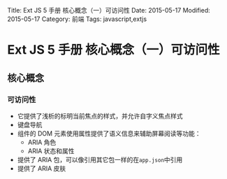 Title: Ext JS 5 手册 核心概念（一）可访问性
Date: 2015-05-17
Modified: 2015-05-17
Category: 前端
Tags: javascript,extjs

# Ext JS 5 手册 核心概念（一）可访问性

## 核心概念
### 可访问性
 - 它提供了浅析的标明当前焦点的样式，并允许自字义焦点样式
 - 键盘导航
 - 组件的 DOM 元素使用属性提供了语义信息来辅助屏幕阅读等功能：
     -  ARIA 角色
     -  ARIA 状态和属性
 -  提供了 ARIA 包，可以像引用其它包一样的在`app.json`中引用
 -  提供了 ARIA 皮肤

